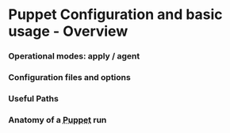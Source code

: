      
           
       
<h1>Puppet Configuration and basic usage - Overview</h1>
       
                            
<h3>Operational modes: apply / agent</h3> 
<h3>Configuration files and options</h3> 
<h3>Useful Paths</h3> 
<h3>Anatomy of a <abbr title="Puppet automation tool">Puppet</abbr> run</h3>
